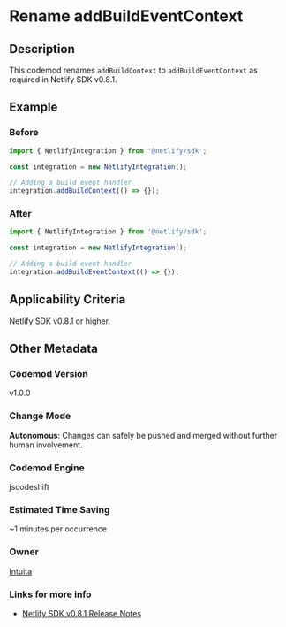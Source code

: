 # Rename addBuildEventContext

## Description

This codemod renames `addBuildContext` to `addBuildEventContext` as required in Netlify SDK v0.8.1.

## Example

### Before

```jsx
import { NetlifyIntegration } from '@netlify/sdk';

const integration = new NetlifyIntegration();

// Adding a build event handler
integration.addBuildContext(() => {});
```

### After

```jsx
import { NetlifyIntegration } from '@netlify/sdk';

const integration = new NetlifyIntegration();

// Adding a build event handler
integration.addBuildEventContext(() => {});
```

## Applicability Criteria

Netlify SDK v0.8.1 or higher.

## Other Metadata

### Codemod Version

v1.0.0

### Change Mode

**Autonomous**: Changes can safely be pushed and merged without further human involvement.

### **Codemod Engine**

jscodeshift

### Estimated Time Saving

~1 minutes per occurrence

### Owner

[Intuita](https://github.com/codemod-com)

### Links for more info

-   [Netlify SDK v0.8.1 Release Notes](https://sdk.netlify.com/release-notes/#081)
